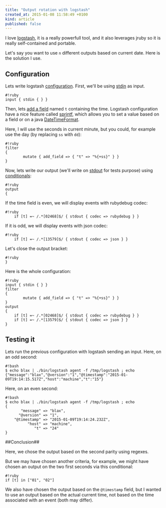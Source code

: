 ```yaml
---
title: "Output rotation with logstash"
created_at: 2015-01-08 11:58:49 +0100
kind: article
published: false
---
```

I love [logstash](http://logstash.net/), it is a really powerfull tool,
and it also leverages jruby so it is really self-contained and portable.


Let's say you want to use `n` different outputs based on current date.
Here is the solution I use.

<!-- more -->

## Configuration ##

Lets write logstash [configuration](http://logstash.net/docs/1.4.2/configuration).
First, we'll be using [stdin](http://logstash.net/docs/1.4.2/inputs/stdin)
as input.

    #!ruby
    input { stdin { } }

Then, lets [add a field](http://logstash.net/docs/1.4.2/filters/mutate#add_field) named `t` containing the time.
Logstash configuration have a nice feature called
[sprintf](http://logstash.net/docs/1.4.2/configuration#sprintf),
which allows you to set a value based on a field or on a java
[DateTimeFormat](http://joda-time.sourceforge.net/apidocs/org/joda/time/format/DateTimeFormat.html).

Here, I will use the seconds in current minute, but you could, for example
use the day (by replacing `ss` with `dd`):

    #!ruby
    filter
    {
            mutate { add_field => { "t" => "%{+ss}" } }
    }

Now, lets write our output (we'll write on [stdout](http://logstash.net/docs/1.4.2/outputs/stdout) for tests purpose) using
[conditionals](http://logstash.net/docs/1.4.2/configuration#conditionals):

    #!ruby
    output
    {

If the time field is even, we will display events with rubydebug codec:

    #!ruby
        if [t] =~ /.*[02468]$/ { stdout { codec => rubydebug } }

If it is odd, we will display events with json codec:

    #!ruby
        if [t] =~ /.*[13579]$/ { stdout { codec => json } }

Let's close the output bracket:

    #!ruby
    }

Here is the whole configuration:

    #!ruby
    input { stdin { } }
    filter
    {
            mutate { add_field => { "t" => "%{+ss}" } }
    }
    output
    {
        if [t] =~ /.*[02468]$/ { stdout { codec => rubydebug } }
        if [t] =~ /.*[13579]$/ { stdout { codec => json } }
    }

## Testing it ##

Lets run the previous configuration with logstash sending an input.
Here, on an odd second:

    #!bash
    $ echo blax | ./bin/logstash agent -f /tmp/logstash ; echo
    {"message":"blax","@version":"1","@timestamp":"2015-01-09T19:14:15.517Z","host":"machine","t":"15"}

Here, on an even second:

    #!bash
    $ echo blax | ./bin/logstash agent -f /tmp/logstash ; echo
    {
           "message" => "blax",
          "@version" => "1",
        "@timestamp" => "2015-01-09T19:14:24.232Z",
              "host" => "machine",
                 "t" => "24"
    }


##Conclusion##

Here, we chose the output based on the second parity using regexes.

But we may have chosen another criteria, for example,
we might have chosen an output on the two first seconds via this conditional:

    #!ruby
    if [t] in ["01", "02"]

We also have chosen the output based on the `@timestamp` field, but I wanted to use
an output based on the actual current time, not based on the time associated with an event
(both may differ).

